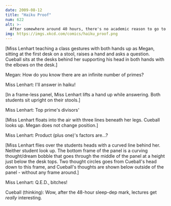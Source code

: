```yaml
---
date: 2009-08-12
title: "Haiku Proof"
num: 622
alt: >-
  After somewhere around 40 hours, there's no academic reason to go to the class. Only go for the hallucinations.
img: https://imgs.xkcd.com/comics/haiku_proof.png
---
```

[Miss Lenhart teaching a class gestures with both hands up as Megan, sitting at the first desk on a stool, raises a hand and asks a question. Cueball sits at the desks behind her supporting his head in both hands with the elbows on the desk.]

Megan: How do you know there are an infinite number of primes?

Miss Lenhart: I'll answer in haiku!

[In a frame-less panel, Miss Lenhart lifts a hand up while answering. Both students sit upright on their stools.]

Miss Lenhart: Top prime's divisors'

[Miss Lenhart floats into the air  with three lines beneath her legs. Cueball looks up. Megan does not change position.]

Miss Lenhart: Product (plus one)'s factors are...?

[Miss Lenhart flies over the students heads with a curved line behind her. Neither student look up. The bottom frame of the panel is a curving thought/dream bobble that goes through the middle of the panel at a height just below the desk tops. Two thought circles goes from Cueball's head down to this frame, and Cueball's thoughts are shown below outside of the panel - without any frame around.]

Miss Lenhart: Q.E.D., bitches!

Cueball (thinking): Wow, after the 48-hour sleep-dep mark, lectures get *really* interesting.